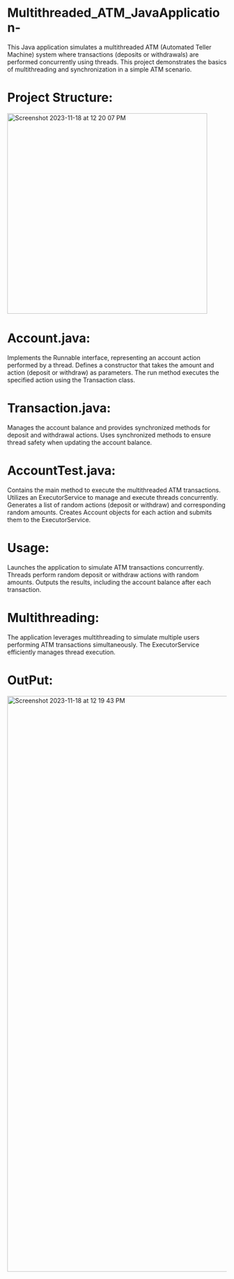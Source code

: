 # Multithreaded_ATM_JavaApplication-
This Java application simulates a multithreaded ATM (Automated Teller Machine) system where transactions (deposits or withdrawals) are performed concurrently using threads.
This project demonstrates the basics of multithreading and synchronization in a simple ATM scenario.
# Project Structure:
<img width="459" alt="Screenshot 2023-11-18 at 12 20 07 PM" src="https://github.com/parthpatel-15/Multithreaded_ATM_JavaApplication-/assets/79576096/1d6ed328-5217-4095-8c44-a28991c86795">

# Account.java:
Implements the Runnable interface, representing an account action performed by a thread.
Defines a constructor that takes the amount and action (deposit or withdraw) as parameters.
The run method executes the specified action using the Transaction class.
# Transaction.java:
Manages the account balance and provides synchronized methods for deposit and withdrawal actions.
Uses synchronized methods to ensure thread safety when updating the account balance.
# AccountTest.java:
Contains the main method to execute the multithreaded ATM transactions.
Utilizes an ExecutorService to manage and execute threads concurrently.
Generates a list of random actions (deposit or withdraw) and corresponding random amounts.
Creates Account objects for each action and submits them to the ExecutorService.
# Usage:

Launches the application to simulate ATM transactions concurrently.
Threads perform random deposit or withdraw actions with random amounts.
Outputs the results, including the account balance after each transaction.
# Multithreading:

The application leverages multithreading to simulate multiple users performing ATM transactions simultaneously.
The ExecutorService efficiently manages thread execution.

# OutPut:
<img width="1318" alt="Screenshot 2023-11-18 at 12 19 43 PM" src="https://github.com/parthpatel-15/Multithreaded_ATM_JavaApplication-/assets/79576096/81a8d6eb-7f49-4562-b72a-cce4900ded19">



